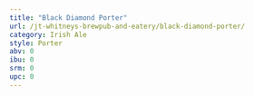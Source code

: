 ```yaml
---
title: "Black Diamond Porter"
url: /jt-whitneys-brewpub-and-eatery/black-diamond-porter/
category: Irish Ale
style: Porter
abv: 0
ibu: 0
srm: 0
upc: 0
---
```


